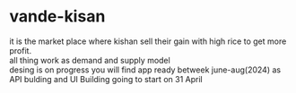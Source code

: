# vande-kisan
it is the market place where kishan sell their gain with high rice to get more profit.
<br>
all thing work as demand and supply model
<br>
desing is on progress you will find app ready betweek june-aug(2024)
as API bulding and UI Building going to start on 31 April
